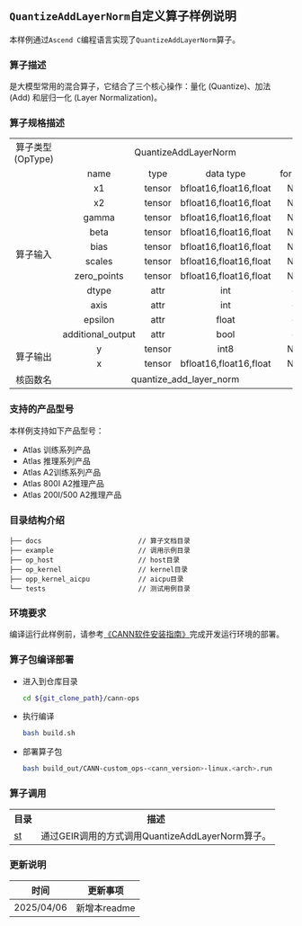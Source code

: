 ## `QuantizeAddLayerNorm`自定义算子样例说明 
本样例通过`Ascend C`编程语言实现了`QuantizeAddLayerNorm`算子。

### 算子描述
是大模型常用的混合算子，它结合了三个核心操作：量化 (Quantize)、加法 (Add) 和层归一化 (Layer Normalization)。

### 算子规格描述

<table>
<tr><td rowspan="1" align="center">算子类型(OpType)</td><td colspan="4" align="center">QuantizeAddLayerNorm</td></tr>
</tr>
<tr><td rowspan="12" align="center">算子输入</td><td align="center">name</td><td align="center">type</td><td align="center">data type</td><td align="center">format</td></tr>
<tr><td align="center">x1</td><td align="center">tensor</td><td align="center">bfloat16,float16,float</td><td align="center">ND</td></tr>
<tr><td align="center">x2</td><td align="center">tensor</td><td align="center">bfloat16,float16,float</td><td align="center">ND</td></tr>
<tr><td align="center">gamma</td><td align="center">tensor</td><td align="center">bfloat16,float16,float</td><td align="center">ND</td></tr>
<tr><td align="center">beta</td><td align="center">tensor</td><td align="center">bfloat16,float16,float</td><td align="center">ND</td></tr>
<tr><td align="center">bias</td><td align="center">tensor</td><td align="center">bfloat16,float16,float</td><td align="center">ND</td></tr>
<tr><td align="center">scales</td><td align="center">tensor</td><td align="center">bfloat16,float16,float</td><td align="center">ND</td></tr>
<tr><td align="center">zero_points</td><td align="center">tensor</td><td align="center">bfloat16,float16,float</td><td align="center">ND</td></tr>
<tr><td align="center">dtype</td><td align="center">attr</td><td align="center">int</td><td align="center">-</td></tr>
<tr><td align="center">axis</td><td align="center">attr</td><td align="center">int</td><td align="center">-</td></tr>
<tr><td align="center">epsilon</td><td align="center">attr</td><td align="center">float</td><td align="center">-</td></tr>
<tr><td align="center">additional_output</td><td align="center">attr</td><td align="center">bool</td><td align="center">-</td></tr>
</tr>
</tr>
<tr><td rowspan="2" align="center">算子输出</td><td align="center">y</td><td align="center">tensor</td><td align="center">int8</td><td align="center">ND</td></tr>
<tr><td align="center">x</td><td align="center">tensor</td><td align="center">bfloat16,float16,float</td><td align="center">ND</td></tr>
</tr>
<tr><td rowspan="1" align="center">核函数名</td><td colspan="4" align="center">quantize_add_layer_norm</td></tr>
</table>

### 支持的产品型号
本样例支持如下产品型号：
- Atlas 训练系列产品
- Atlas 推理系列产品
- Atlas A2训练系列产品
- Atlas 800I A2推理产品
- Atlas 200I/500 A2推理产品

### 目录结构介绍
```
├── docs                        // 算子文档目录
├── example                     // 调用示例目录
├── op_host                     // host目录
├── op_kernel                   // kernel目录
├── opp_kernel_aicpu            // aicpu目录
└── tests                       // 测试用例目录
```

### 环境要求
编译运行此样例前，请参考[《CANN软件安装指南》](https://hiascend.com/document/redirect/CannCommunityInstSoftware)完成开发运行环境的部署。

### 算子包编译部署
  - 进入到仓库目录

    ```bash
    cd ${git_clone_path}/cann-ops
    ```

  - 执行编译

    ```bash
    bash build.sh
    ```

  - 部署算子包

    ```bash
    bash build_out/CANN-custom_ops-<cann_version>-linux.<arch>.run
    ```
### 算子调用
<table>
    <th>目录</th><th>描述</th>
    <tr>
        <td><a href="./tests/st"> st</td><td>通过GEIR调用的方式调用QuantizeAddLayerNorm算子。</td>
    </tr>
</table>

### 更新说明
| 时间 | 更新事项 |
|----|------|
| 2025/04/06 | 新增本readme |
